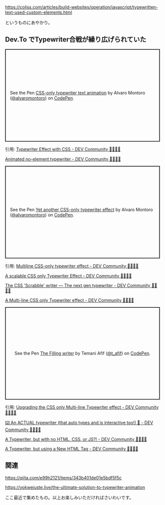https://coliss.com/articles/build-websites/operation/javascript/typewritten-text-used-custom-elements.html

というものにあやかり。


## Dev.To でTypewriter合戦が繰り広げられていた

<p class="codepen" data-height="300" data-default-tab="html,result" data-slug-hash="rNwVpdd" data-user="alvaromontoro" style="height: 300px; box-sizing: border-box; display: flex; align-items: center; justify-content: center; border: 2px solid; margin: 1em 0; padding: 1em;">
  <span>See the Pen <a href="https://codepen.io/alvaromontoro/pen/rNwVpdd">
  CSS-only typewriter text animation</a> by Alvaro Montoro (<a href="https://codepen.io/alvaromontoro">@alvaromontoro</a>)
  on <a href="https://codepen.io">CodePen</a>.</span>
</p>
<script async src="https://cpwebassets.codepen.io/assets/embed/ei.js"></script>

引用: [Typewriter Effect with CSS - DEV Community 👩‍💻👨‍💻](https://dev.to/alvaromontoro/typewriter-effect-with-css-38im)

[Animated no-element typewriter - DEV Community 👩‍💻👨‍💻](https://dev.to/alvaromontoro/animated-no-element-typewriter-2835)


<p class="codepen" data-height="300" data-default-tab="html,result" data-slug-hash="LYLZOrE" data-user="alvaromontoro" style="height: 300px; box-sizing: border-box; display: flex; align-items: center; justify-content: center; border: 2px solid; margin: 1em 0; padding: 1em;">
  <span>See the Pen <a href="https://codepen.io/alvaromontoro/pen/LYLZOrE">
  Yet another CSS-only typewriter effect</a> by Alvaro Montoro (<a href="https://codepen.io/alvaromontoro">@alvaromontoro</a>)
  on <a href="https://codepen.io">CodePen</a>.</span>
</p>
<script async src="https://cpwebassets.codepen.io/assets/embed/ei.js"></script>

引用: [Multiline CSS-only typewriter effect - DEV Community 👩‍💻👨‍💻](https://dev.to/alvaromontoro/multiline-css-only-typewriter-effect-18p4)

[A scalable CSS only Typewriter Effect - DEV Community 👩‍💻👨‍💻](https://dev.to/afif/a-scalable-css-only-typewriter-effect-2opn)

[The CSS 'Scrabble' writer — The next gen typewriter - DEV Community 👩‍💻👨‍💻](https://dev.to/afif/the-css-scrabble-writer-the-next-gen-typewriter-fbi)

[A Multi-line CSS only Typewriter effect - DEV Community 👩‍💻👨‍💻](https://dev.to/afif/a-multi-line-css-only-typewriter-effect-3op3)



<p class="codepen" data-height="300" data-default-tab="html,result" data-slug-hash="VwWKMeQ" data-user="t_afif" style="height: 300px; box-sizing: border-box; display: flex; align-items: center; justify-content: center; border: 2px solid; margin: 1em 0; padding: 1em;">
  <span>See the Pen <a href="https://codepen.io/t_afif/pen/VwWKMeQ">
  The Filling writer</a> by Temani Afif (<a href="https://codepen.io/t_afif">@t_afif</a>)
  on <a href="https://codepen.io">CodePen</a>.</span>
</p>
<script async src="https://cpwebassets.codepen.io/assets/embed/ei.js"></script>

引用: [Upgrading the CSS only Multi-line Typewriter effect - DEV Community 👩‍💻👨‍💻](https://dev.to/afif/upgrading-the-css-only-multi-line-typewriter-effect-2269)

[⌨️ An ACTUAL typewriter (that auto types and is interactive too!) 🤯 - DEV Community 👩‍💻👨‍💻](https://dev.to/inhuofficial/an-actual-interactive-typewriter-2hg9)

[A Typewriter, but with no HTML, CSS, or JS?! - DEV Community 👩‍💻👨‍💻](https://dev.to/auroratide/a-typewriter-but-with-no-html-css-or-js-1bgd)

[A Typewriter, but using a New HTML Tag - DEV Community 👩‍💻👨‍💻](https://dev.to/auroratide/a-typewriter-but-using-a-new-html-tag-60i)


## 関連

https://qiita.com/e99h2121/items/343b401de01e5bdf5f5c

https://yokwejuste.live/the-ultimate-solution-to-typewriter-animation

ここ最近で集めたもの。以上お楽しみいただければさいわいです。



